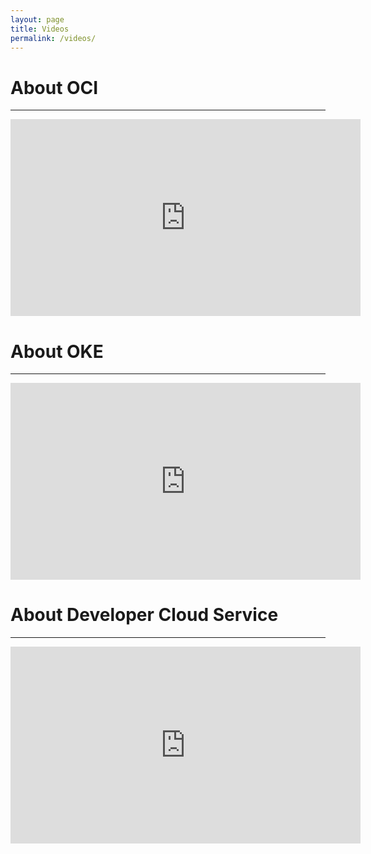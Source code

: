```yaml
---
layout: page
title: Videos
permalink: /videos/
---
```


# About OCI

-------------------


<iframe width="560" height="315" src="https://www.youtube.com/embed/eTSOyISOa44" frameborder="0" allow="accelerometer; autoplay; encrypted-media; gyroscope; picture-in-picture" allowfullscreen></iframe>

# About OKE 

-----------------


<iframe width="560" height="315" src="https://www.youtube.com/embed/GFANezgZqCY" frameborder="0" allow="accelerometer; autoplay; encrypted-media; gyroscope; picture-in-picture" allowfullscreen></iframe>

# About Developer Cloud Service

---------------------------------


<iframe width="560" height="315" src="https://www.youtube.com/embed/1qm2tHZ65-M" frameborder="0" allow="accelerometer; autoplay; encrypted-media; gyroscope; picture-in-picture" allowfullscreen></iframe>

